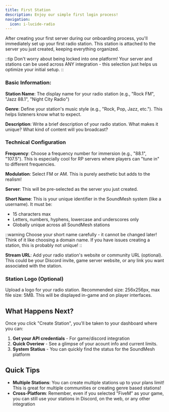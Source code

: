 ```yaml
---
title: First Station
description: Enjoy our simple first login process!
navigation:
  icon: i-lucide-radio
---
```


After creating your first server during our onboarding process, you'll immediately set up your first radio station. This station is attached to the server you just created, keeping everything organized.

::tip
Don't worry about being locked into one platform! Your server and stations can be used across ANY integration - this selection just helps us optimize your initial setup.
::

### Basic Information:

**Station Name**: The display name for your radio station (e.g., "Rock FM", "Jazz 88.1", "Night City Radio")

**Genre**: Define your station's music style (e.g., "Rock, Pop, Jazz, etc."). This helps listeners know what to expect.

**Description**: Write a brief description of your radio station. What makes it unique? What kind of content will you broadcast?

### Technical Configuration

**Frequency**: Choose a frequency number for immersion (e.g., "88.1", "107.5"). This is especially cool for RP servers where players can "tune in" to different frequencies.

**Modulation**: Select FM or AM. This is purely aesthetic but adds to the realism!

**Server**: This will be pre-selected as the server you just created.

**Short Name**: This is your unique identifier in the SoundMesh system (like a username). It must be:
- 15 characters max
- Letters, numbers, hyphens, lowercase and underscores only
- Globally unique across all SoundMesh stations

::warning
Choose your short name carefully - it cannot be changed later! Think of it like choosing a domain name. If you have issues creating a station, this is probably not unique!
::

**Stream URL**: Add your radio station's website or community URL (optional). This could be your Discord invite, game server website, or any link you want associated with the station.

### Station Logo (Optional)

Upload a logo for your radio station. Recommended size: 256x256px, max file size: 5MB. This will be displayed in-game and on player interfaces.

## What Happens Next?

Once you click "Create Station", you'll be taken to your dashboard where you can:

1. **Get your API credentials** - For game/discord integration
2. **Quick Overiew** - See a glimpse of your acount info and current limits.
3. **System Statius** - You can quickly find the status for the SoundMesh platform

## Quick Tips

- **Multiple Stations**: You can create multiple stations up to your plans limit! This is great for multiple communities or creating genre based stations!
- **Cross-Platform**: Remember, even if you selected "FiveM" as your game, you can still use your stations in Discord, on the web, or any other integration
